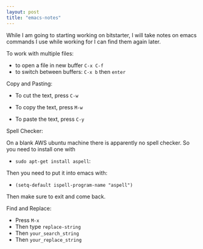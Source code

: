 ```yaml
---
layout: post
title: "emacs-notes"
---
```


While I am going to starting working on bitstarter, I will take notes on emacs commands I use while working for I can find them again later.

To work with multiple files:
* to open a file in new buffer `C-x C-f`
* to switch between buffers: `C-x b` then `enter` 

Copy and Pasting:

* To cut the text, press `C-w` 

* To copy the text, press `M-w` 

* To paste the text, press `C-y`

Spell Checker:

On a blank AWS ubuntu machine there is apparently no spell checker. So you need to install one with

* `sudo apt-get install aspell`:

Then you need to put it into emacs with:

* `(setq-default ispell-program-name "aspell")`

Then make sure to exit and come back.

Find and Replace:

* Press `M-x`
* Then type `replace-string`
* Then `your_search_string`
* Then `your_replace_string` 
